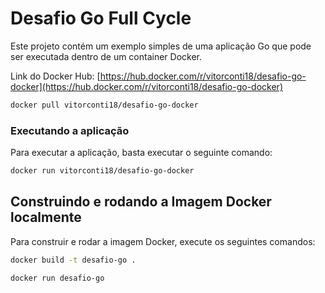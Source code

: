 # Desafio Go Full Cycle

Este projeto contém um exemplo simples de uma aplicação Go que pode ser executada dentro de um container Docker.

Link do Docker Hub: [https://hub.docker.com/r/vitorconti18/desafio-go-docker](https://hub.docker.com/r/vitorconti18/desafio-go-docker)

```sh
docker pull vitorconti18/desafio-go-docker
```

### Executando a aplicação

Para executar a aplicação, basta executar o seguinte comando:

```sh
docker run vitorconti18/desafio-go-docker
```

## Construindo e rodando a Imagem Docker localmente

Para construir e rodar a imagem Docker, execute os seguintes comandos:

```sh
docker build -t desafio-go .
```

```sh
docker run desafio-go
```
